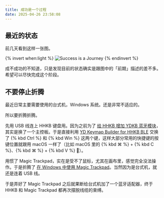 ```yaml
---
title: 成功是一个过程
date: 2025-04-26 23:58:08
---
```

## 最近的状态

前几天看到这样一张图。

{% invert when:light %}
![Success is a Journey](journey.jpg)
{% endinvert %}

成不成功的不知道，只是发现目前的状态确实是跟图中的「前期」描述的差不多。希望可以尽快完成这个阶段。

## 不要停止折腾

最近日常主要需要使用的台式机，Windows 系统。还是非常不适应的。

所以要折腾折腾。

先用 USB 线连上 HHKB 键盘用。因为之前为了 [给 HHKB 增加 YDKB 蓝牙模块](/notes/hhkb-add-ydkb-bluetooth)，其实是换了一个主控板。于是直接利用 [YD Keymap Builder for HHKB BLE](https://ydkb.io/?hhkb_ble) 交换了 {% kbd Ctrl %} 和 {% kbd Win %} 这两个键，这样大部分常用的快捷键的按键位置就跟用 macOS 一样了（比如 macOS 里的 {% kbd ⌘ %} + {% kbd C %}、{% kbd ⌘ %} + {% kbd V %} 🐶）。

用惯了 Magic Trackpad，实在是受不了鼠标，尤其在画布里，感觉完全没法操作。于是折腾了 [在 Windows 中使用 Magic Trackpad](/notes/use-magic-trackpad-on-windows)。当然因为是台式机，就还是连着 USB 线。

于是弄好了 Magic Trackpad 之后就果断给台式机加了一个蓝牙适配器，终于 HHKB 和 Magic Trackpad 都再次摆脱线缆的束缚。
